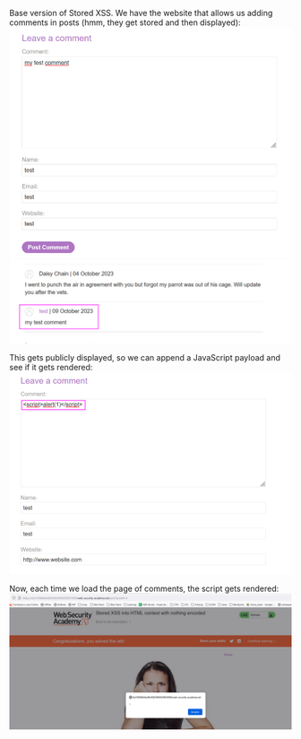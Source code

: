 Base version of Stored XSS.
We have the website that allows us adding comments in posts (hmm, they get stored and then displayed):
![](imgs/stored_xss_without_encoding-1.png)
![](imgs/stored_xss_without_encoding-2.png)

This gets publicly displayed, so we can append a JavaScript payload and see if it gets rendered:
![](imgs/stored_xss_without_encoding-3.png)

Now, each time we load the page of comments, the script gets rendered:
![](imgs/stored_xss_without_encoding-4.png)




